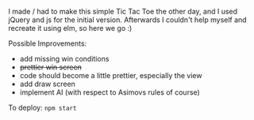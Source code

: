 I made / had to make this simple Tic Tac Toe the other day, and I used jQuery and js for the initial version. Afterwards I couldn't help myself and recreate it using elm, so here we go :)

Possible Improvements:
+ add missing win conditions
+ ~~prettier win screen~~
+ code should become a little prettier, especially the view
+ add draw screen
+ implement AI (with respect to Asimovs rules of course)

To deploy: `npm start`
